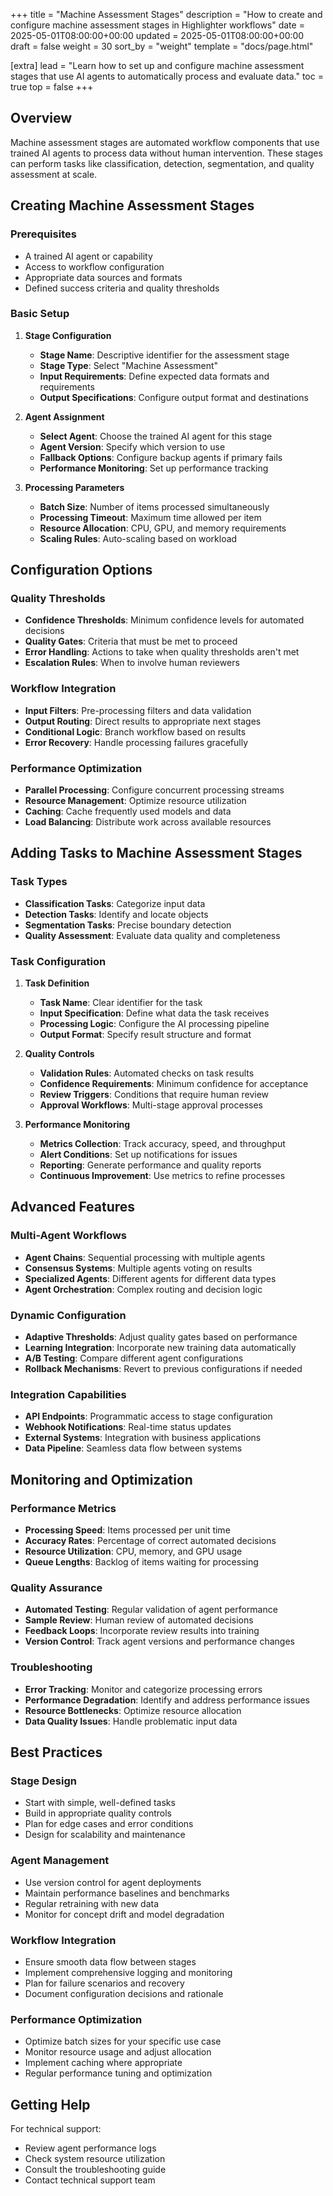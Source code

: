 +++
title = "Machine Assessment Stages"
description = "How to create and configure machine assessment stages in Highlighter workflows"
date = 2025-05-01T08:00:00+00:00
updated = 2025-05-01T08:00:00+00:00
draft = false
weight = 30
sort_by = "weight"
template = "docs/page.html"

[extra]
lead = "Learn how to set up and configure machine assessment stages that use AI agents to automatically process and evaluate data."
toc = true
top = false
+++

## Overview

Machine assessment stages are automated workflow components that use trained AI agents to process data without human intervention. These stages can perform tasks like classification, detection, segmentation, and quality assessment at scale.

## Creating Machine Assessment Stages

### Prerequisites
- A trained AI agent or capability
- Access to workflow configuration
- Appropriate data sources and formats
- Defined success criteria and quality thresholds

### Basic Setup

1. **Stage Configuration**
   - **Stage Name**: Descriptive identifier for the assessment stage
   - **Stage Type**: Select "Machine Assessment"
   - **Input Requirements**: Define expected data formats and requirements
   - **Output Specifications**: Configure output format and destinations

2. **Agent Assignment**
   - **Select Agent**: Choose the trained AI agent for this stage
   - **Agent Version**: Specify which version to use
   - **Fallback Options**: Configure backup agents if primary fails
   - **Performance Monitoring**: Set up performance tracking

3. **Processing Parameters**
   - **Batch Size**: Number of items processed simultaneously
   - **Processing Timeout**: Maximum time allowed per item
   - **Resource Allocation**: CPU, GPU, and memory requirements
   - **Scaling Rules**: Auto-scaling based on workload

## Configuration Options

### Quality Thresholds
- **Confidence Thresholds**: Minimum confidence levels for automated decisions
- **Quality Gates**: Criteria that must be met to proceed
- **Error Handling**: Actions to take when quality thresholds aren't met
- **Escalation Rules**: When to involve human reviewers

### Workflow Integration
- **Input Filters**: Pre-processing filters and data validation
- **Output Routing**: Direct results to appropriate next stages
- **Conditional Logic**: Branch workflow based on results
- **Error Recovery**: Handle processing failures gracefully

### Performance Optimization
- **Parallel Processing**: Configure concurrent processing streams
- **Resource Management**: Optimize resource utilization
- **Caching**: Cache frequently used models and data
- **Load Balancing**: Distribute work across available resources

## Adding Tasks to Machine Assessment Stages

### Task Types
- **Classification Tasks**: Categorize input data
- **Detection Tasks**: Identify and locate objects
- **Segmentation Tasks**: Precise boundary detection
- **Quality Assessment**: Evaluate data quality and completeness

### Task Configuration
1. **Task Definition**
   - **Task Name**: Clear identifier for the task
   - **Input Specification**: Define what data the task receives
   - **Processing Logic**: Configure the AI processing pipeline
   - **Output Format**: Specify result structure and format

2. **Quality Controls**
   - **Validation Rules**: Automated checks on task results
   - **Confidence Requirements**: Minimum confidence for acceptance
   - **Review Triggers**: Conditions that require human review
   - **Approval Workflows**: Multi-stage approval processes

3. **Performance Monitoring**
   - **Metrics Collection**: Track accuracy, speed, and throughput
   - **Alert Conditions**: Set up notifications for issues
   - **Reporting**: Generate performance and quality reports
   - **Continuous Improvement**: Use metrics to refine processes

## Advanced Features

### Multi-Agent Workflows
- **Agent Chains**: Sequential processing with multiple agents
- **Consensus Systems**: Multiple agents voting on results
- **Specialized Agents**: Different agents for different data types
- **Agent Orchestration**: Complex routing and decision logic

### Dynamic Configuration
- **Adaptive Thresholds**: Adjust quality gates based on performance
- **Learning Integration**: Incorporate new training data automatically
- **A/B Testing**: Compare different agent configurations
- **Rollback Mechanisms**: Revert to previous configurations if needed

### Integration Capabilities
- **API Endpoints**: Programmatic access to stage configuration
- **Webhook Notifications**: Real-time status updates
- **External Systems**: Integration with business applications
- **Data Pipeline**: Seamless data flow between systems

## Monitoring and Optimization

### Performance Metrics
- **Processing Speed**: Items processed per unit time
- **Accuracy Rates**: Percentage of correct automated decisions
- **Resource Utilization**: CPU, memory, and GPU usage
- **Queue Lengths**: Backlog of items waiting for processing

### Quality Assurance
- **Automated Testing**: Regular validation of agent performance
- **Sample Review**: Human review of automated decisions
- **Feedback Loops**: Incorporate review results into training
- **Version Control**: Track agent versions and performance changes

### Troubleshooting
- **Error Tracking**: Monitor and categorize processing errors
- **Performance Degradation**: Identify and address performance issues
- **Resource Bottlenecks**: Optimize resource allocation
- **Data Quality Issues**: Handle problematic input data

## Best Practices

### Stage Design
- Start with simple, well-defined tasks
- Build in appropriate quality controls
- Plan for edge cases and error conditions
- Design for scalability and maintenance

### Agent Management
- Use version control for agent deployments
- Maintain performance baselines and benchmarks
- Regular retraining with new data
- Monitor for concept drift and model degradation

### Workflow Integration
- Ensure smooth data flow between stages
- Implement comprehensive logging and monitoring
- Plan for failure scenarios and recovery
- Document configuration decisions and rationale

### Performance Optimization
- Optimize batch sizes for your specific use case
- Monitor resource usage and adjust allocation
- Implement caching where appropriate
- Regular performance tuning and optimization

## Getting Help

For technical support:
- Review agent performance logs
- Check system resource utilization
- Consult the troubleshooting guide
- Contact technical support team
